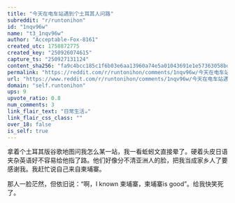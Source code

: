 ```yaml
---
title: "今天在电车站遇到个土耳其人问路"
subreddit: "r/runtonihon"
id: "1nqv96w"
name: "t3_1nqv96w"
author: "Acceptable-Fox-8161"
created_utc: 1758872775
created_key: "250926074615"
capture_ts: "250927131124"
content_sha256: "fa9c4bcc185c1f6b03e6aa13960a74e5a01043691e1e57363058bde3187df816"
permalink: "https://reddit.com/r/runtonihon/comments/1nqv96w/今天在电车站遇到个土耳其人问路/"
url: "https://www.reddit.com/r/runtonihon/comments/1nqv96w/今天在电车站遇到个土耳其人问路/"
domain: "self.runtonihon"
ups: 9
upvote_ratio: 0.8
num_comments: 3
link_flair_text: "日常生活☕"
link_flair_css_class: ""
over_18: false
is_self: true
---
```


<div class="md">

拿着个土耳其版谷歌地图问我怎么某一站，我一看蚯蚓文直接晕了。硬着头皮日语夹杂英语好不容易给他指了路。他们好像分不清亚洲人的脸，把我当成家乡人了要感谢我。我赶忙说自己来自柬埔寨。

那人一脸茫然，但依旧说：“啊，I known 柬埔寨，柬埔寨is
good”。给我快笑死了。

</div>
